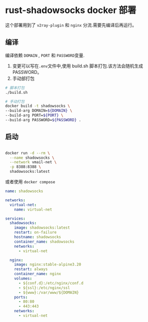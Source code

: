 # rust-shadowsocks docker 部署

这个部署用到了 `v2ray-plugin` 和 `nginx` 分流.需要先编译后再运行。

## 编译

编译依赖 `DOMAIN` , `PORT` 和 `PASSWORD`变量.

1. 变更可以写在`.env`文件中,使用 build.sh 脚本打包.该方法会随机生成 PASSWORD。
2. 手动部打包

```sh
# 脚本打包
./build.sh

# 手动打包
docker build -t shadowsocks \
--build-arg DOMAIN=${DOMAIN} \
--build-arg PORT=${PORT} \
--build-arg PASSWORD=${PASSWORD} .
```

## 启动

```sh

docker run -d --rm \
  --name shadowsocks \
  --network vmail-net \
  -p 8388:8388 \
  shadowsocks:latest

```

或者使用 `docker compose`

```yml
name: shadowsocks

networks:
  virtual-net:
    name: virtual-net

services:
  shadowsocks:
    image: shadowsocks:latest
    restart: on-failure
    hostname: shadowsocks
    container_name: shadowsocks
    networks:
      - virtual-net

  nginx:
    image: nginx:stable-alpine3.20
    restart: always
    container_name: nginx
    volumes:
      - ${conf.d}:/etc/nginx/conf.d
      - ${ssl}:/etc/nginx/ssl
      - ${www}:/var/www/${DOMAIN}
    ports:
      - 80:80
      - 443:443
    networks:
      - virtual-net
```
